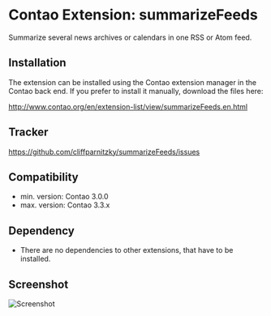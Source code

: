 Contao Extension: summarizeFeeds
================================

Summarize several news archives or calendars in one RSS or Atom feed.


Installation
------------

The extension can be installed using the Contao extension manager in the Contao
back end. If you prefer to install it manually, download the files here:

http://www.contao.org/en/extension-list/view/summarizeFeeds.en.html


Tracker
-------

https://github.com/cliffparnitzky/summarizeFeeds/issues


Compatibility
-------------

- min. version: Contao 3.0.0
- max. version: Contao 3.3.x


Dependency
----------

- There are no dependencies to other extensions, that have to be installed.


Screenshot
----------

![Screenshot](https://raw.github.com/cliffparnitzky/summarizeFeeds/master/screenshot.jpg)